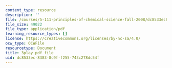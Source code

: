 ```yaml
---
content_type: resource
description: ''
file: /courses/5-111-principles-of-chemical-science-fall-2008/dc8533ec83838c9ff255743c278dc54f_eyDAcbzXgb4.pdf
file_size: 49022
file_type: application/pdf
learning_resource_types: []
license: https://creativecommons.org/licenses/by-nc-sa/4.0/
ocw_type: OCWFile
resourcetype: Document
title: 3play pdf file
uid: dc8533ec-8383-8c9f-f255-743c278dc54f
---
```

